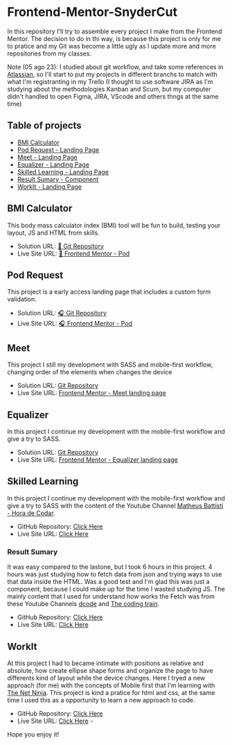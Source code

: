# Frontend-Mentor-SnyderCut

In this repository I'll try to assemble every project I make from the Frontend Mentor. The decision to do in thi way, is because this project is only for me to pratice and my Git was become a little ugly as I update more and more repositories from my classes.

Note (05 ago 23): I studied about git workflow, and take some references in [Atlassian](https://www.atlassian.com/git/tutorials/comparing-workflows), so I'll start to put my projects in different branchs to match with what I'm registranting in my Trello (I thought to use software JIRA as I'm studying about the methodologies Kanban and Scum, but my computer didn't handled to open Figma, JIRA, VScode and others thngs at the same time)

## Table of projects

- [BMI Calculator](#bmi-calculator)
- [Pod Request - Landing Page](#pod-request)
- [Meet - Landing Page](#meet)
- [Equalizer - Landing Page](#equalizer)
- [Skilled Learning - Landing Page](#skilled-learning)
- [Result Sumary - Component](#result-sumary)
- [WorkIt - Landing Page](#workit)

## BMI Calculator

This body mass calculator index (BMI) tool will be fun to build, testing your layout, JS and HTML from skills.

- Solution URL: [📏 Git Repository](https://github.com/xtirian/Frontend-Mentor-SnyderCut/tree/feat/2-1/bmi-calculator)
- Live Site URL: [📏 Frontend Mentor - Pod](#)

## Pod Request

This project is a early access landing page that includes a custom form validation.

- Solution URL: [🎧 Git Repository](https://github.com/xtirian/Frontend-Mentor-SnyderCut/tree/main/pod-request-access-landing-page)
- Live Site URL: [🎧 Frontend Mentor - Pod](https://pod-alpha.vercel.app/)


## Meet

This project I still my development with SASS and mobile-first workflow, changing order of the elements when changes the device

- Solution URL: [Git Repository](https://github.com/xtirian/Frontend-Mentor-SnyderCut/tree/main/meet-landing-page)
- Live Site URL: [Frontend Mentor - Meet landing page](https://meet-landing-page-hazel.vercel.app/)

## Equalizer

In this project I continue my development with the mobile-first workflow and give a try to SASS.

- Solution URL: [Git Repository](https://github.com/xtirian/Frontend-Mentor-SnyderCut/tree/main/equalizer-landing-page)
- Live Site URL: [Frontend Mentor - Equalizer landing page](https://equalizer-lp-xtirian.vercel.app)

## Skilled Learning 

In this project I continue my development with the mobile-first workflow and give a try to SASS with the content of the Youtube Channel [Matheus Battisti - Hora de Codar](https://www.youtube.com/@MatheusBattisti).

- GitHub Repository: [Click Here](https://github.com/xtirian/Frontend-Mentor-SnyderCut/tree/main/skilled-elearning-landing-page) 
- Live Site URL: [Click Here](https://skilled-elearning-kappa.vercel.app)


### Result Sumary

It was easy compared to the lastone, but I took 6 hours in this project. 4 hours was just studying how to fetch data from json and trying ways to use that data inside the HTML. Was a good test and I'm glad this was just a component, because I could make up for the time I wasted studying JS. The mainly content that I used for understand how works the Fetch was from these Youtube Channels [dcode](https://youtu.be/5VCY9yCZnlc) and [The coding train](https://youtu.be/uxf0--uiX0I).

- GitHub Repository: [Click Here](https://github.com/xtirian/Frontend-Mentor-SnyderCut/tree/main/results-summary-component-main) 
- Live Site URL: [Click Here](https://sumary-component.vercel.app) 


## WorkIt 

At this project I had to became intimate with positions as relative and absolute, how create ellipse shape forms and organize the page to have differents kind of layout while the device changes. Here I tryed a new approach (for me) with the concepts of Mobile first that I'm learning with [The Net Ninja](https://www.youtube.com/@NetNinja). This project is kind a pratice for html and css, at the same time I used this as a opportunity to learn a new approach to code.

- GitHub Repository: [Click Here](https://github.com/xtirian/Frontend-Mentor-SnyderCut/tree/main/workit-landing-page) 
- Live Site URL: [Click Here](https://workit-landing-page-indol.vercel.app/) - 

Hope you enjoy it!